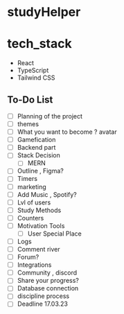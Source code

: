 # studyHelper

# tech_stack

- React
- TypeScript
- Tailwind CSS

## To-Do List

- [ ] Planning of the project
- [ ] themes
- [ ] What you want to become ? avatar
- [ ] Gamefication
- [ ] Backend part
- [ ] Stack Decision
  - [ ] MERN
- [ ] Outline , Figma?
- [ ] Timers
- [ ] marketing
- [ ] Add Music , Spotify?
- [ ] Lvl of users
- [ ] Study Methods
- [ ] Counters
- [ ] Motivation Tools
  - [ ] User Special Place 
- [ ] Logs
- [ ] Comment river
- [ ] Forum?
- [ ] Integrations
- [ ] Community , discord
- [ ] Share your progress?
- [ ] Database connection
- [ ] discipline process
- [ ] Deadline 17.03.23
